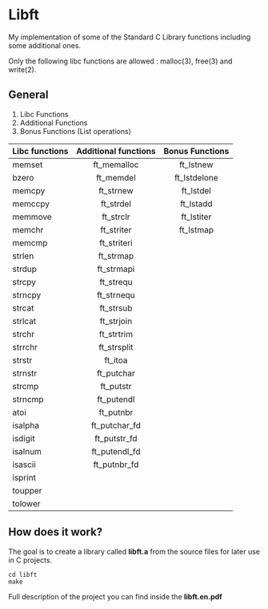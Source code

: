 # Libft
My implementation of some of the Standard C Library functions including some additional ones.

Only the following libc functions are allowed : malloc(3), free(3) and write(2).

## General

1.  Libc Functions
2.  Additional Functions
3.  Bonus Functions (List operations)

Libc functions | Additional functions | Bonus Functions
:----------- | :-----------: | :-----------: 
memset		| ft_memalloc	| ft_lstnew
bzero		| ft_memdel		| ft_lstdelone
memcpy		| ft_strnew		| ft_lstdel	
memccpy		| ft_strdel		| ft_lstadd
memmove		| ft_strclr		| ft_lstiter
memchr		| ft_striter	| ft_lstmap
memcmp		| ft_striteri	|
strlen		| ft_strmap		|
strdup		| ft_strmapi	|
strcpy		| ft_strequ		|				
strncpy		| ft_strnequ	|			
strcat		| ft_strsub		|
strlcat		| ft_strjoin	|
strchr		| ft_strtrim	|
strrchr		| ft_strsplit	|
strstr		| ft_itoa		|
strnstr		| ft_putchar	|
strcmp		| ft_putstr		|
strncmp		| ft_putendl	|
atoi		| ft_putnbr		|
isalpha		| ft_putchar_fd	| 
isdigit		| ft_putstr_fd	|
isalnum		| ft_putendl_fd	|
isascii		| ft_putnbr_fd	|
isprint		||
toupper		| |
tolower		| |

## How does it work?

The goal is to create a library called **libft.a** from the source files for later use in C projects.

	cd libft
	make

Full description of the project you can find inside the **libft.en.pdf**